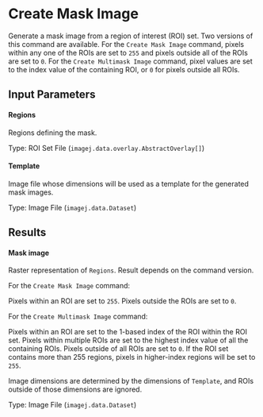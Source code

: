 Create Mask Image
=================

Generate a mask image from a region of interest (ROI) set. Two versions
of this command are available. For the `Create Mask Image` command,
pixels within any one of the ROIs are set to `255` and pixels outside all
of the ROIs are set to `0`. For the `Create Multimask Image` command,
pixel values are set to the index value of the containing ROI, or `0` for
pixels outside all ROIs.

Input Parameters
----------------

#### Regions

Regions defining the mask.

Type: ROI Set File (`imagej.data.overlay.AbstractOverlay[]`)

#### Template

Image file whose dimensions will be used as a
template for the generated mask images.

Type: Image File (`imagej.data.Dataset`)

Results
-------

#### Mask image

Raster representation of `Regions`. Result depends on the command version.

For the `Create Mask Image` command:

Pixels within an ROI are set to `255`. Pixels outside the ROIs
are set to `0`.

For the `Create Multimask Image` command:

Pixels within an ROI are set to the 1-based index of the ROI within the ROI set.
Pixels within multiple ROIs are set to the highest index value of all the
containing ROIs. Pixels outside of all ROIs are set to `0`. If the ROI set
contains more than 255 regions, pixels in higher-index regions will be set
to `255`.

Image dimensions are determined by the dimensions of `Template`, 
and ROIs outside of those dimensions are ignored.

Type: Image File (`imagej.data.Dataset`)
